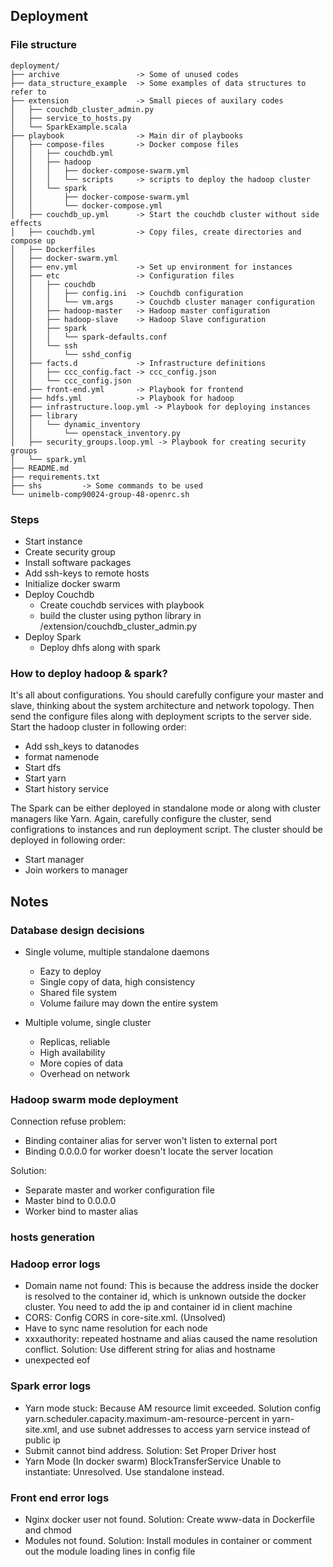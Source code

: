 

## Deployment

### File structure
```
deployment/
├── archive                 -> Some of unused codes
├── data_structure_example  -> Some examples of data structures to refer to
├── extension               -> Small pieces of auxilary codes
│   ├── couchdb_cluster_admin.py 
│   ├── service_to_hosts.py
│   └── SparkExample.scala
├── playbook                -> Main dir of playbooks
│   ├── compose-files       -> Docker compose files
│   │   ├── couchdb.yml
│   │   ├── hadoop
│   │   │   ├── docker-compose-swarm.yml
│   │   │   └── scripts     -> scripts to deploy the hadoop cluster
│   │   └── spark
│   │       ├── docker-compose-swarm.yml
│   │       └── docker-compose.yml
│   ├── couchdb_up.yml      -> Start the couchdb cluster without side effects
│   ├── couchdb.yml         -> Copy files, create directories and compose up
│   ├── Dockerfiles
│   ├── docker-swarm.yml
│   ├── env.yml             -> Set up environment for instances
│   ├── etc                 -> Configuration files
│   │   ├── couchdb         
│   │   │   ├── config.ini  -> Couchdb configuration
│   │   │   └── vm.args     -> Couchdb cluster manager configuration
│   │   ├── hadoop-master   -> Hadoop master configuration
│   │   ├── hadoop-slave    -> Hadoop Slave configuration
│   │   ├── spark       
│   │   │   └── spark-defaults.conf
│   │   └── ssh
│   │       └── sshd_config
│   ├── facts.d             -> Infrastructure definitions
│   │   ├── ccc_config.fact -> ccc_config.json
│   │   └── ccc_config.json
│   ├── front-end.yml       -> Playbook for frontend
│   ├── hdfs.yml            -> Playbook for hadoop
│   ├── infrastructure.loop.yml -> Playbook for deploying instances
│   ├── library
│   │   └── dynamic_inventory
│   │       └── openstack_inventory.py
│   ├── security_groups.loop.yml -> Playbook for creating security groups
│   └── spark.yml
├── README.md
├── requirements.txt
├── shs         -> Some commands to be used
└── unimelb-comp90024-group-48-openrc.sh
```
### Steps
- Start instance
- Create security group
- Install software packages
- Add ssh-keys to remote hosts
- Initialize docker swarm
- Deploy Couchdb
  - Create couchdb services with playbook
  - build the cluster using  python library in /extension/couchdb_cluster_admin.py
- Deploy Spark
  - Deploy dhfs along with spark


### How to deploy hadoop & spark?
It's all about configurations. You should carefully configure your master and slave, thinking about the system architecture and network topology. Then send the configure files along with deployment scripts to the server side. Start the hadoop cluster in following order:
- Add ssh_keys to datanodes
- format namenode
- Start dfs
- Start yarn
- Start history service

The Spark can be either deployed in standalone mode or along with cluster managers like Yarn. Again, carefully configure the cluster, send configrations to instances and run deployment script. The cluster should be deployed in following order:
- Start manager
- Join workers to manager


## Notes

### Database design decisions
- Single volume, multiple standalone daemons
  - Eazy to deploy
  - Single copy of data, high consistency
  - Shared file system
  - Volume failure may down the entire system
  
- Multiple volume, single cluster
  - Replicas, reliable
  - High availability
  - More copies of data
  - Overhead on network


### Hadoop swarm mode deployment

Connection refuse problem:
- Binding container alias for server won't listen to external port
- Binding 0.0.0.0 for worker doesn't locate the server location

Solution:
- Separate master and worker configuration file
- Master bind to 0.0.0.0
- Worker bind to master alias

### hosts generation



### Hadoop error logs
- Domain name not found: This is because the address inside the docker is resolved to the container id, which is unknown outside the docker cluster. You need to add the ip and container id in client machine
- CORS: Config CORS in core-site.xml. (Unsolved)
- Have to sync name resolution for each node
- xxxauthority: repeated hostname and alias caused the name resolution conflict. Solution: Use different string for alias and hostname
- unexpected eof



### Spark error logs
- Yarn mode stuck: Because AM resource limit exceeded. Solution config yarn.scheduler.capacity.maximum-am-resource-percent in yarn-site.xml, and use subnet addresses to access yarn service instead of public ip
- Submit cannot bind address. Solution: Set Proper Driver host
- Yarn Mode (In docker swarm) BlockTransferService Unable to instantiate: Unresolved. Use standalone instead.


### Front end error logs
- Nginx docker user not found. Solution: Create www-data in Dockerfile and chmod
- Modules not found. Solution: Install modules in container or comment out the module loading lines in config file